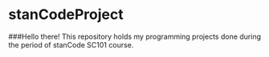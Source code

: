 # stanCodeProject
###Hello there!
This repository holds my programming projects done during the period of stanCode SC101 course.
